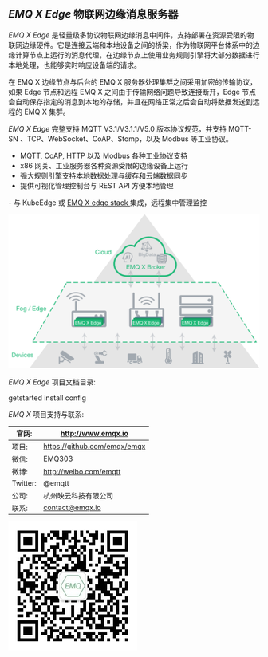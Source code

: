 ## *EMQ X Edge* 物联网边缘消息服务器 

*EMQ X Edge* 是轻量级多协议物联网边缘消息中间件，支持部署在资源受限的物联网边缘硬件。它是连接云端和本地设备之间的桥梁，作为物联网平台体系中的边缘计算节点上运行的消息代理，在边缘节点上使用业务规则引擎将大部分数据进行本地处理，也能够实时响应设备端的请求。 

在 EMQ X 边缘节点与后台的 EMQ X 服务器处理集群之间采用加密的传输协议，如果 Edge 节点和远程 EMQ X 之间由于传输网络问题导致连接断开，Edge 节点会自动保存指定的消息到本地的存储，并且在网络正常之后会自动将数据发送到远程的 EMQ X 集群。 

*EMQ X Edge* 完整支持 MQTT V3.1/V3.1.1/V5.0 版本协议规范，并支持 MQTT-SN 、TCP、WebSocket、CoAP、Stomp，以及 Modbus 等工业协议。 

  * MQTT, CoAP, HTTP 以及 Modbus 各种工业协议支持 
  * x86 网关、工业服务器各种资源受限的边缘设备上运行 
  * 强大规则引擎支持本地数据处理与缓存和云端数据同步 
  * 提供可视化管理控制台与 REST API 方便本地管理 



\- 与 KubeEdge 或 [ EMQ X edge stack ](https://github.com/emqx/edge-stack/blob/master/README-CN.md) 集成，远程集中管理监控 

![image](./_static/edge-overview1.png)

*EMQ X Edge* 项目文档目录: 

getstarted install config 

*EMQ X* 项目支持与联系: 

官网:      |  [ http://www.emqx.io ](http://www.emqx.io)                     
---------|-----------------------------------------------------------------
项目:      |  [ https://github.com/emqx/emqx ](https://github.com/emqx/emqx) 
微信:      |  EMQ303                                                         
微博:      |  [ http://weibo.com/emqtt ](http://weibo.com/emqtt)             
Twitter: |  @emqtt                                                         
公司:      |  杭州映云科技有限公司                                                     
联系:      |  contact@emqx.io                                                



![image](./_static/emq.jpg)
